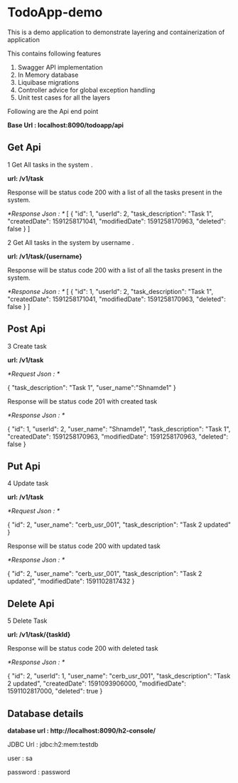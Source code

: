 # TodoApp-demo

This is a demo application to demonstrate layering and containerization of application

This contains following features
1. Swagger API implementation
2. In Memory database 
3. Liquibase migrations 
4. Controller advice for global exception handling
5. Unit test cases for all the layers

Following are the Api end point 

**Base Url : localhost:8090/todoapp/api** 

## Get Api
1 Get All tasks in the system .

**url: /v1/task**

Response will be status code 200 
with a list of all the tasks present in the system.

_*Response Json : *_
[
    {
        "id": 1,
        "userId": 2,
        "task_description": "Task 1",
        "createdDate": 1591258171041,
        "modifiedDate": 1591258170963,
        "deleted": false
    }
]

2 Get All tasks in the system by username .

**url: /v1/task/{username}**

Response will be status code 200 
with a list of all the tasks present in the system.

_*Response Json : *_
[
    {
        "id": 1,
        "userId": 2,
        "task_description": "Task 1",
        "createdDate": 1591258171041,
        "modifiedDate": 1591258170963,
        "deleted": false
    }
]

## Post Api
3 Create task

**url: /v1/task**

_*Request Json : *_

{
	"task_description": "Task 1",
	"user_name":"Shnamde1"
}

Response will be status code 201 with created task

_*Response Json : *_

{
    "id": 1,
    "userId": 2,
    "user_name": "Shnamde1",
    "task_description": "Task 1",
    "createdDate": 1591258170963,
    "modifiedDate": 1591258170963,
    "deleted": false
}

## Put Api
4 Update task

**url: /v1/task**

_*Request Json : *_

{
    "id": 2,
    "user_name": "cerb_usr_001",
    "task_description": "Task 2 updated"
}

Response will be status code 200 with updated task

_*Response Json : *_

{
    "id": 2,
    "user_name": "cerb_usr_001",
    "task_description": "Task 2 updated",
    "modifiedDate": 1591102817432
}

## Delete Api
5 Delete Task

**url: /v1/task/{taskId}**

Response will be status code 200 with deleted task

_*Response Json : *_

{
    "id": 2,
    "userId": 1,
    "user_name": "cerb_usr_001",
    "task_description": "Task 2 updated",
    "createdDate": 1591093906000,
    "modifiedDate": 1591102817000,
    "deleted": true
}

## Database details 

**database url : http://localhost:8090/h2-console/**

JDBC Url : jdbc:h2:mem:testdb

user : sa

password : password 

